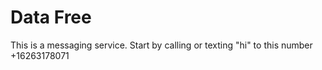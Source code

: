 # Data Free
This is a messaging service. 
Start by calling or texting "hi" to this number +16263178071 

